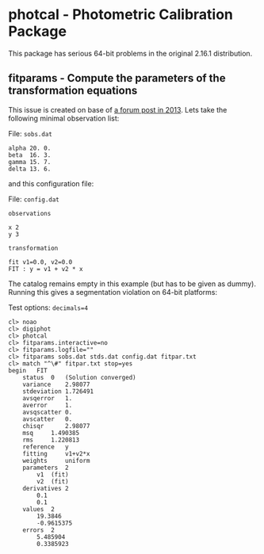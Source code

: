 # photcal - Photometric Calibration Package

This package has serious 64-bit problems in the original 2.16.1 distribution.

## fitparams - Compute the parameters of the transformation equations

This issue is created on base of [a forum post in 2013](https://iraf.net/forum/viewtopic.php?showtopic=1467834). Lets take the following minimal observation list:

File: `sobs.dat`
```
alpha 20. 0.
beta  16. 3.
gamma 15. 7.
delta 13. 6.
```
and this configuration file:

File: `config.dat`
```
observations

x 2
y 3

transformation

fit v1=0.0, v2=0.0
FIT : y = v1 + v2 * x
```
The catalog remains empty in this example (but has to be given as dummy).
Running this gives a segmentation violation on 64-bit platforms:

Test options: `decimals=4`
```
cl> noao
cl> digiphot
cl> photcal
cl> fitparams.interactive=no
cl> fitparams.logfile=""
cl> fitparams sobs.dat stds.dat config.dat fitpar.txt
cl> match "^\#" fitpar.txt stop=yes
begin	FIT
	status	0	(Solution converged)
	variance	2.98077
	stdeviation	1.726491
	avsqerror	1.
	averror		1.
	avsqscatter	0.
	avscatter	0.
	chisqr		2.98077
	msq		1.490385
	rms		1.220813
	reference	y
	fitting		v1+v2*x
	weights		uniform
	parameters	2
		v1	(fit)
		v2	(fit)
	derivatives	2
		0.1
		0.1
	values	2
		19.3846
		-0.9615375
	errors	2
		5.485904
		0.3385923

```

